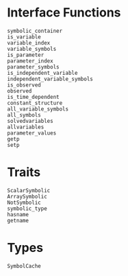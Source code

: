 # Interface Functions

```@docs
symbolic_container
is_variable
variable_index
variable_symbols
is_parameter
parameter_index
parameter_symbols
is_independent_variable
independent_variable_symbols
is_observed
observed
is_time_dependent
constant_structure
all_variable_symbols
all_symbols
solvedvariables
allvariables
parameter_values
getp
setp
```

# Traits

```@docs
ScalarSymbolic
ArraySymbolic
NotSymbolic
symbolic_type
hasname
getname
```

# Types

```@docs
SymbolCache
```
